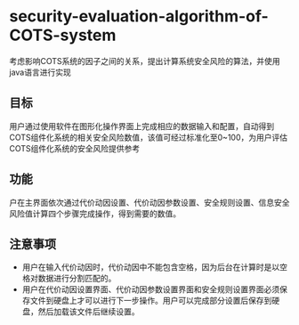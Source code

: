 # security-evaluation-algorithm-of-COTS-system
考虑影响COTS系统的因子之间的关系，提出计算系统安全风险的算法，并使用java语言进行实现
## 目标
用户通过使用软件在图形化操作界面上完成相应的数据输入和配置，自动得到COTS组件化系统的相关安全风险数值，该值可经过标准化至0~100，为用户评估COTS组件化系统的安全风险提供参考
## 功能
户在主界面依次通过代价动因设置、代价动因参数设置、安全规则设置、信息安全风险值计算四个步骤完成操作，得到需要的数值。
## 注意事项
- 用户在输入代价动因时，代价动因中不能包含空格，因为后台在计算时是以空格对数据进行分割匹配的。
- 用户在代价动因设置界面、代价动因参数设置界面和安全规则设置界面必须保存文件到硬盘上才可以进行下一步操作。用户可以完成部分设置后保存到硬盘，然后加载该文件后继续设置。
